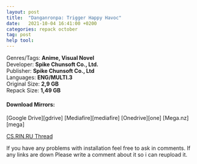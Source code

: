 ```yaml
---
layout: post
title:  "Danganronpa: Trigger Happy Havoc"
date:   2021-10-04 16:41:00 +0200
categories: repack october 
tag: post
help tool:                                                                                               |
---
```

Genres/Tags: **Anime, Visual Novel**                                                                            
Developer: **Spike Chunsoft Co., Ltd.**                                                                            
Publisher: **Spike Chunsoft Co., Ltd**                                                                             
Languages: **ENG/MULTI.3**                                                                          
Original Size: **2,9 GB**                                                                           
Repack Size: **1,49 GB**                                                                       

<h4><b>Download Mirrors:</b></h4>                                                                            
[Google Drive][gdrive]                                                                             
[Mediafire][mediafire]                                                                               
[Onedrive][one]                                                                               
[Mega.nz][mega]

[CS.RIN.RU Thread][rin]

If you have any problems with installation feel free to ask in comments.
If any links are down Please write a comment about it so i can reupload it.


[rin]: https://cs.rin.ru/forum/viewtopic.php?f=10&t=77890
[mediafire]: https://www.mediafire.com/file/y1huk9898d1e7pu/Danganronpa.Trigger.Happy.Havoc.Repack-Comrade.Medic.7z/file
[one]: https://1drv.ms/u/s!AhO83nC1m4oDaaHstluwGlFKavU?e=eeH1C1
[gdrive]: https://drive.google.com/file/d/1l47_daZ4lGp5WHsAL2NRaddCBESe1CRG/view?usp=sharing
[mega]: https://mega.nz/file/VzIWULII#fb0b5B-PRJUyAGYD4c3v0gxOnFfUtrgN3ujwCTkiN40
